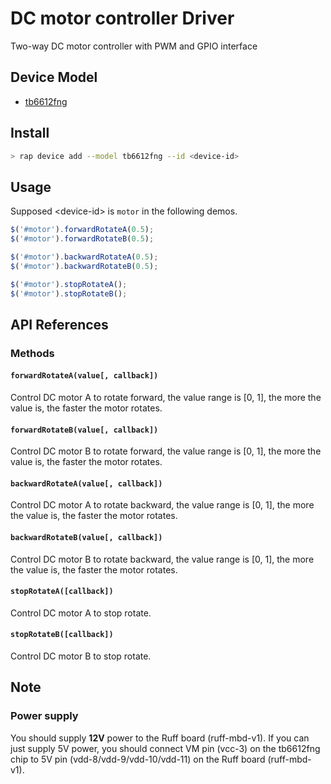 # DC motor controller Driver

Two-way DC motor controller with PWM and GPIO interface

## Device Model

- [tb6612fng](https://rap.ruff.io/devices/tb6612fng)

## Install

```sh
> rap device add --model tb6612fng --id <device-id>
```

## Usage

Supposed \<device-id\> is `motor` in the following demos.

```js
$('#motor').forwardRotateA(0.5);
$('#motor').forwardRotateB(0.5);

$('#motor').backwardRotateA(0.5);
$('#motor').backwardRotateB(0.5);

$('#motor').stopRotateA();
$('#motor').stopRotateB();
```

## API References

### Methods

#### `forwardRotateA(value[, callback])`

Control DC motor A to rotate forward, the value range is [0, 1], the more the value is, the faster the motor rotates.

#### `forwardRotateB(value[, callback])`

Control DC motor B to rotate forward, the value range is [0, 1], the more the value is, the faster the motor rotates.

#### `backwardRotateA(value[, callback])`

Control DC motor A to rotate backward, the value range is [0, 1], the more the value is, the faster the motor rotates.

#### `backwardRotateB(value[, callback])`

Control DC motor B to rotate backward, the value range is [0, 1], the more the value is, the faster the motor rotates.

#### `stopRotateA([callback])`

Control DC motor A to stop rotate.

#### `stopRotateB([callback])`

Control DC motor B to stop rotate.

## Note

### Power supply

You should supply **12V** power to the Ruff board (ruff-mbd-v1). If you can just supply 5V power, you should connect VM pin (vcc-3) on the tb6612fng chip to 5V pin (vdd-8/vdd-9/vdd-10/vdd-11) on the Ruff board (ruff-mbd-v1).
